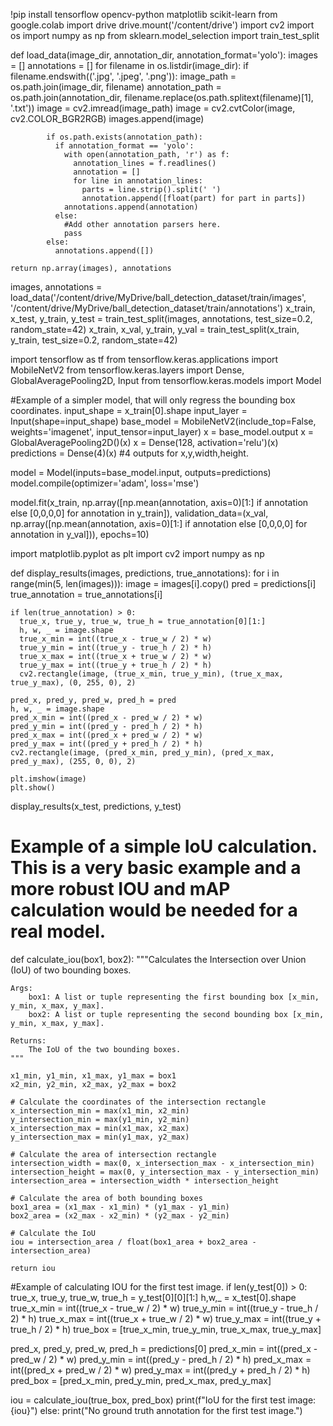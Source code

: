 !pip install tensorflow opencv-python matplotlib scikit-learn
from google.colab import drive
drive.mount('/content/drive')
import cv2
import os
import numpy as np
from sklearn.model_selection import train_test_split

def load_data(image_dir, annotation_dir, annotation_format='yolo'):
    images = []
    annotations = []
    for filename in os.listdir(image_dir):
        if filename.endswith(('.jpg', '.jpeg', '.png')):
            image_path = os.path.join(image_dir, filename)
            annotation_path = os.path.join(annotation_dir, filename.replace(os.path.splitext(filename)[1], '.txt'))
            image = cv2.imread(image_path)
            image = cv2.cvtColor(image, cv2.COLOR_BGR2RGB)
            images.append(image)

            if os.path.exists(annotation_path):
              if annotation_format == 'yolo':
                with open(annotation_path, 'r') as f:
                  annotation_lines = f.readlines()
                  annotation = []
                  for line in annotation_lines:
                    parts = line.strip().split(' ')
                    annotation.append([float(part) for part in parts])
                annotations.append(annotation)
              else:
                #Add other annotation parsers here.
                pass
            else:
              annotations.append([])

    return np.array(images), annotations

images, annotations = load_data('/content/drive/MyDrive/ball_detection_dataset/train/images', '/content/drive/MyDrive/ball_detection_dataset/train/annotations')
x_train, x_test, y_train, y_test = train_test_split(images, annotations, test_size=0.2, random_state=42)
x_train, x_val, y_train, y_val = train_test_split(x_train, y_train, test_size=0.2, random_state=42)

import tensorflow as tf
from tensorflow.keras.applications import MobileNetV2
from tensorflow.keras.layers import Dense, GlobalAveragePooling2D, Input
from tensorflow.keras.models import Model

#Example of a simpler model, that will only regress the bounding box coordinates.
input_shape = x_train[0].shape
input_layer = Input(shape=input_shape)
base_model = MobileNetV2(include_top=False, weights='imagenet', input_tensor=input_layer)
x = base_model.output
x = GlobalAveragePooling2D()(x)
x = Dense(128, activation='relu')(x)
predictions = Dense(4)(x) #4 outputs for x,y,width,height.

model = Model(inputs=base_model.input, outputs=predictions)
model.compile(optimizer='adam', loss='mse')

model.fit(x_train, np.array([np.mean(annotation, axis=0)[1:] if annotation else [0,0,0,0] for annotation in y_train]), validation_data=(x_val, np.array([np.mean(annotation, axis=0)[1:] if annotation else [0,0,0,0] for annotation in y_val])), epochs=10)

import matplotlib.pyplot as plt
import cv2
import numpy as np

def display_results(images, predictions, true_annotations):
  for i in range(min(5, len(images))):
    image = images[i].copy()
    pred = predictions[i]
    true_annotation = true_annotations[i]

    if len(true_annotation) > 0:
      true_x, true_y, true_w, true_h = true_annotation[0][1:]
      h, w, _ = image.shape
      true_x_min = int((true_x - true_w / 2) * w)
      true_y_min = int((true_y - true_h / 2) * h)
      true_x_max = int((true_x + true_w / 2) * w)
      true_y_max = int((true_y + true_h / 2) * h)
      cv2.rectangle(image, (true_x_min, true_y_min), (true_x_max, true_y_max), (0, 255, 0), 2)

    pred_x, pred_y, pred_w, pred_h = pred
    h, w, _ = image.shape
    pred_x_min = int((pred_x - pred_w / 2) * w)
    pred_y_min = int((pred_y - pred_h / 2) * h)
    pred_x_max = int((pred_x + pred_w / 2) * w)
    pred_y_max = int((pred_y + pred_h / 2) * h)
    cv2.rectangle(image, (pred_x_min, pred_y_min), (pred_x_max, pred_y_max), (255, 0, 0), 2)

    plt.imshow(image)
    plt.show()

display_results(x_test, predictions, y_test)

# Example of a simple IoU calculation. This is a very basic example and a more robust IOU and mAP calculation would be needed for a real model.
def calculate_iou(box1, box2):
    """Calculates the Intersection over Union (IoU) of two bounding boxes.

    Args:
        box1: A list or tuple representing the first bounding box [x_min, y_min, x_max, y_max].
        box2: A list or tuple representing the second bounding box [x_min, y_min, x_max, y_max].

    Returns:
        The IoU of the two bounding boxes.
    """

    x1_min, y1_min, x1_max, y1_max = box1
    x2_min, y2_min, x2_max, y2_max = box2

    # Calculate the coordinates of the intersection rectangle
    x_intersection_min = max(x1_min, x2_min)
    y_intersection_min = max(y1_min, y2_min)
    x_intersection_max = min(x1_max, x2_max)
    y_intersection_max = min(y1_max, y2_max)

    # Calculate the area of intersection rectangle
    intersection_width = max(0, x_intersection_max - x_intersection_min)
    intersection_height = max(0, y_intersection_max - y_intersection_min)
    intersection_area = intersection_width * intersection_height

    # Calculate the area of both bounding boxes
    box1_area = (x1_max - x1_min) * (y1_max - y1_min)
    box2_area = (x2_max - x2_min) * (y2_max - y2_min)

    # Calculate the IoU
    iou = intersection_area / float(box1_area + box2_area - intersection_area)

    return iou

#Example of calculating IOU for the first test image.
if len(y_test[0]) > 0:
  true_x, true_y, true_w, true_h = y_test[0][0][1:]
  h,w,_ = x_test[0].shape
  true_x_min = int((true_x - true_w / 2) * w)
  true_y_min = int((true_y - true_h / 2) * h)
  true_x_max = int((true_x + true_w / 2) * w)
  true_y_max = int((true_y + true_h / 2) * h)
  true_box = [true_x_min, true_y_min, true_x_max, true_y_max]

  pred_x, pred_y, pred_w, pred_h = predictions[0]
  pred_x_min = int((pred_x - pred_w / 2) * w)
  pred_y_min = int((pred_y - pred_h / 2) * h)
  pred_x_max = int((pred_x + pred_w / 2) * w)
  pred_y_max = int((pred_y + pred_h / 2) * h)
  pred_box = [pred_x_min, pred_y_min, pred_x_max, pred_y_max]

  iou = calculate_iou(true_box, pred_box)
  print(f"IoU for the first test image: {iou}")
else:
  print("No ground truth annotation for the first test image.")
